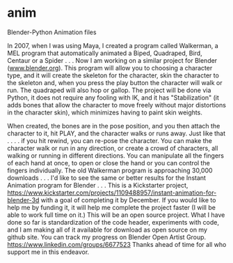 # anim
Blender-Python Animation files

In 2007, when I was using Maya, I created a program called Walkerman, a MEL program that automatically animated a Biped, Quadraped, Bird, Centaur or a Spider . . . Now I am working on a similar project for Blender (www.blender.org).  This program will allow you to choosing a character type, and it will create the skeleton for the character, skin the character to the skeleton and, when you press the play button the character will walk or run. The quadraped will also hop or gallop. The project will be done via Python, it does not require any fooling with IK, and it has "Stabilization" (it adds bones that allow the character to move freely without major distortions in the character skin), which minimizes having to paint skin weights.

When created, the bones are in the pose position, and you then attach the character to it, hit PLAY, and the character walks or runs away. Just like that . . . . if you hit rewind, you can re-pose the character. You can make the character walk or run in any direction, or create a crowd of characters, all walking or running in different directions. You can manipulate all the fingers of each hand at once, to open or close the hand or you can control the fingers individually. The old Walkerman program is approaching 30,000 downloads . . . I'd like to  see the same or better results for the Instant Animation program for Blender . . .  This is a Kickstarter project, https://www.kickstarter.com/projects/1109488957/instant-animation-for-blender-3d with a goal of completing it by December.
If you would like to help me by funding it, it will help me complete the project faster (I will be able to work full
time on it.)  This will be  an open source project.   What I have done so far is standardization of the code header, experiments with code, and I am making all of it available for download as open source on my github site.  You can track my progress on Blender Open Artist Group. https://www.linkedin.com/groups/6677523  Thanks ahead of time for all who support me in this endeavor.
